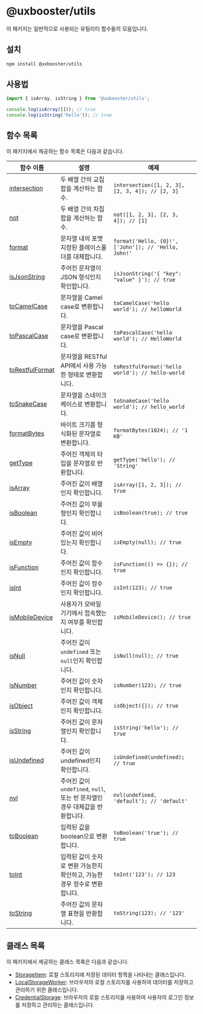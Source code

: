 # @uxbooster/utils

이 패키지는 일반적으로 사용되는 유틸리티 함수들의 모음입니다.

## 설치

```bash
npm install @uxbooster/utils
```

## 사용법

```typescript
import { isArray, isString } from '@uxbooster/utils';

console.log(isArray([])); // true
console.log(isString('hello')); // true
```

## 함수 목록

이 패키지에서 제공하는 함수 목록은 다음과 같습니다.

| 함수 이름                                        | 설명                                                                        | 예제                                                 |
| ------------------------------------------------ | --------------------------------------------------------------------------- | ---------------------------------------------------- |
| [intersection](src/array/intersection.ts)        | 두 배열 간의 교집합을 계산하는 함수.                                        | `intersection([1, 2, 3], [2, 3, 4]); // [2, 3]`      |
| [not](src/array/not.ts)                          | 두 배열 간의 차집합을 계산하는 함수.                                        | `not([1, 2, 3], [2, 3, 4]); // [1]`                  |
| [format](src/string/format.ts)                   | 문자열 내의 포맷 지정된 플레이스홀더를 대체합니다.                          | `format('Hello, {0}!', ['John']); // 'Hello, John!'` |
| [isJsonString](src/string/isJsonString.ts)       | 주어진 문자열이 JSON 형식인지 확인합니다.                                   | `isJsonString('{ "key": "value" }'); // true`        |
| [toCamelCase](src/string/toCamelCase.ts)         | 문자열을 Camel case로 변환합니다.                                           | `toCamelCase('hello world'); // helloWorld`          |
| [toPascalCase](src/string/toPascalCase.ts)       | 문자열을 Pascal case로 변환합니다.                                          | `toPascalCase('hello world'); // HelloWorld`         |
| [toRestfulFormat](src/string/toRestfulFormat.ts) | 문자열을 RESTful API에서 사용 가능한 형태로 변환합니다.                     | `toRestfulFormat('hello world'); // hello-world`     |
| [toSnakeCase](src/string/toSnakeCase.ts)         | 문자열을 스네이크 케이스로 변환합니다.                                      | `toSnakeCase('hello world'); // hello_world`         |
| [formatBytes](src/formatBytes.ts)                | 바이트 크기를 형식화된 문자열로 변환합니다.                                 | `formatBytes(1024); // '1 KB'`                       |
| [getType](src/getType.ts)                        | 주어진 객체의 타입을 문자열로 반환합니다.                                   | `getType('hello'); // 'String'`                      |
| [isArray](src/isArray.ts)                        | 주어진 값이 배열인지 확인합니다.                                            | `isArray([1, 2, 3]); // true`                        |
| [isBoolean](src/isBoolean.ts)                    | 주어진 값이 부울형인지 확인합니다.                                          | `isBoolean(true); // true`                           |
| [isEmpty](src/isEmpty.ts)                        | 주어진 값이 비어 있는지 확인합니다.                                         | `isEmpty(null); // true`                             |
| [isFunction](src/isFunction.ts)                  | 주어진 값이 함수인지 확인합니다.                                            | `isFunction(() => {}); // true`                      |
| [isInt](src/isInt.ts)                            | 주어진 값이 정수인지 확인합니다.                                            | `isInt(123); // true`                                |
| [isMobileDevice](src/isMobileDevice.ts)          | 사용자가 모바일 기기에서 접속했는지 여부를 확인합니다.                      | `isMobileDevice(); // true`                          |
| [isNull](src/isNull.ts)                          | 주어진 값이 `undefined` 또는 `null`인지 확인합니다.                         | `isNull(null); // true`                              |
| [isNumber](src/isNumber.ts)                      | 주어진 값이 숫자인지 확인합니다.                                            | `isNumber(123); // true`                             |
| [isObject](src/isObject.ts)                      | 주어진 값이 객체인지 확인합니다.                                            | `isObject({}); // true`                              |
| [isString](src/isString.ts)                      | 주어진 값이 문자열인지 확인합니다.                                          | `isString('hello'); // true`                         |
| [isUndefined](src/isUndefined.ts)                | 주어진 값이 undefined인지 확인합니다.                                       | `isUndefined(undefined); // true`                    |
| [nvl](src/nvl.ts)                                | 주어진 값이 `undefined`, `null`, 또는 빈 문자열인 경우 대체값을 반환합니다. | `nvl(undefined, 'default'); // 'default'`            |
| [toBoolean](src/toBoolean.ts)                    | 입력된 값을 boolean으로 변환합니다.                                         | `toBoolean('true'); // true`                         |
| [toInt](src/toInt.ts)                            | 입력된 값이 숫자로 변환 가능한지 확인하고, 가능한 경우 정수로 변환합니다.   | `toInt('123'); // 123`                               |
| [toString](src/toString.ts)                      | 주어진 값의 문자열 표현을 반환합니다.                                       | `toString(123); // '123'`                            |

## 클래스 목록

이 패키지에서 제공하는 클래스 목록은 다음과 같습니다.

- [StorageItem](src/storage/StorageItem.ts): 로컬 스토리지에 저장된 데이터 항목을 나타내는 클래스입니다.
- [LocalStorageWorker](src/storage/LocalStorageWorker.ts): 브라우저의 로컬 스토리지를 사용하여 데이터를 저장하고 관리하기 위한 클래스입니다.
- [CredentialStorage](src/storage/CredentialStorage.ts): 브라우저의 로컬 스토리지를 사용하여 사용자의 로그인 정보를 저장하고 관리하는 클래스입니다.
